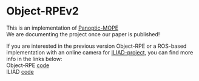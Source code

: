 # Object-RPEv2
This is an implementation of [Panoptic-MOPE](https://sites.google.com/view/panoptic-mope) <br />
We are documenting the project once our paper is published! <br />

If you are interested in the previous version Object-RPE or a ROS-based implementation with an online camera for [ILIAD-project](https://iliad-project.eu/), you can find more info in the links below: <br />
Object-RPE [code](https://github.com/hoangcuongbk80/Object-RPE) <br />
ILIAD [code](https://github.com/hoangcuongbk80/Object-RPE/tree/iliad)
